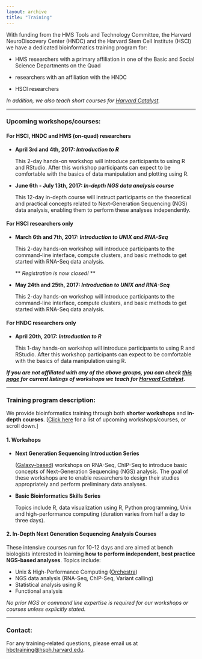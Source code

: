 ```yaml
---
layout: archive
title: "Training"
---
```


With funding from the HMS Tools and Technology Committee, the Harvard NeuroDiscovery Center (HNDC) and the Harvard Stem Cell Institute (HSCI) we have a dedicated bioinformatics training program for:

- HMS researchers with a primary affiliation in one of the Basic and Social Science Departments on the Quad 

- researchers with an affiliation with the HNDC

- HSCI researchers 

*In addition, we also teach short courses for [Harvard Catalyst](http://catalyst.harvard.edu/services/bioinformatics-workshops/).*

---

### Upcoming workshops/courses:

#### For HSCI, HNDC and HMS (on-quad) researchers

* **April 3rd and 4th, 2017: *Introduction to R***

  This 2-day hands-on workshop will introduce participants to using R and RStudio. After this workshop participants can expect to be comfortable with the basics of data manipulation and plotting using R. 
  
* **June 6th - July 13th, 2017: *In-depth NGS data analysis course***
  
  This 12-day in-depth course will instruct participants on the theoretical and practical concepts related to Next-Generation Sequencing (NGS) data analysis, enabling them to perform these analyses independently.

#### For HSCI researchers only
	
* **March 6th and 7th, 2017: *Introduction to UNIX and RNA-Seq***
  
	This 2-day hands-on workshop will introduce participants to the command-line interface, compute clusters, and basic methods to get started with RNA-Seq data analysis.
	
	** *Registration is now closed!* **
  
* **May 24th and 25th, 2017: *Introduction to UNIX and RNA-Seq***
  
	This 2-day hands-on workshop will introduce participants to the command-line interface, compute clusters, and basic methods to get started with RNA-Seq data analysis.

#### For HNDC researchers only

* **April 20th, 2017: *Introduction to R***

  This 1-day hands-on workshop will introduce participants to using R and RStudio. After this workshop participants can expect to be comfortable with the basics of data manipulation using R. 

***If you are not affiliated with any of the above groups, you can check [this page](http://catalyst.harvard.edu/services/bioinformatics-workshops/) for current listings of workshops we teach for [Harvard Catalyst](http://catalyst.harvard.edu/education.html).***

---

### Training program description:

We provide bioinformatics training through both **shorter workshops** and **in-depth courses**. [[Click here](http://bioinformatics.sph.harvard.edu/training/#upcoming-workshopscourses) for a list of upcoming workshops/courses, or scroll down.]

#### 1. Workshops 

* **Next Generation Sequencing Introduction Series**

	([Galaxy-based](https://wiki.galaxyproject.org/)) workshops on RNA-Seq, ChIP-Seq to introduce basic concepts of Next-Generation Sequencing (NGS) analysis. The goal of these workshops are to enable researchers to design their studies appropriately and perform preliminary data analyses.

* **Basic Bioinformatics Skills Series**	

	Topics include R, data visualization using R, Python programming, Unix and high-performance computing (duration varies from half a day to three days).

#### 2.  In-Depth Next Generation Sequencing Analysis Courses

These intensive courses run for 10-12 days and are aimed at bench biologists interested in learning **how to perform independent, best practice NGS-based analyses**. Topics include:

- Unix & High-Performance Computing ([Orchestra](https://rc.hms.harvard.edu/#orchestra))
- NGS data analysis (RNA-Seq, ChIP-Seq, Variant calling)
- Statistical analysis using R
- Functional analysis

*No prior NGS or command line expertise is required for our workshops or courses unless explicitly stated.*
		
---

### Contact:

For any training-related questions, please email us at [hbctraining@hsph.harvard.edu](mailto:hbctraining@hsph.harvard.edu).


